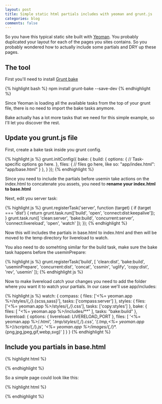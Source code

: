 ```yaml
---
layout: post
title: Simple static html partials includes with yeoman and grunt.js
categories: blog
comments: false
---
```



So you have this typical static site built with [Yeoman](http://). You probably duplicated your layout for each of the pages you sites contains. So you probably wondered how to actually include some partials and DRY up these pages.

## The tool

First you'll need to install [Grunt bake](https://github.com/MathiasPaumgarten/grunt-bake)

{% highlight bash %}
npm install grunt-bake --save-dev
{% endhighlight %}

Since Yeoman is loading all the available tasks from the top of your grunt file, there is no need to import the bake tasks anymore.

Bake actually has a lot more tasks that we need for this simple example, so I'll let you discover the rest.

## Update you grunt.js file

First, create a bake task inside you grunt config.

{% highlight js %}
grunt.initConfig({
	bake: {
	    build: {
	        options: {
	            // Task-specific options go here.
	        },
	        files: {
	            // files go here, like so:
	            "app/index.html": "app/base.html"
	        }
	    },
	}
});
{% endhighlight %}


Since you need to include the partials before usemin take actions on the index.html to concatenate you assets, you need to **rename your index.html to base.html**

Next, edit you server task:

{% highlight js %}
grunt.registerTask('server', function (target) {
    if (target === 'dist') {
        return grunt.task.run(['build', 'open', 'connect:dist:keepalive']);
    }
    grunt.task.run([
        'clean:server',
        'bake:build',
        'concurrent:server',
        'connect:livereload',
        'open',
        'watch'
    ]);
});
{% endhighlight %}

Now this will includes the partials in base.html to index.html and then will be moved to the temp directory for livereload to watch.


You also need to do somehting similar for the build task, make sure the bake task happens before the useminPrepare:

{% highlight js %}
grunt.registerTask('build', [
    'clean:dist',
    'bake:build',
    'useminPrepare',
    'concurrent:dist',
    'concat',
    'cssmin',
    'uglify',
    'copy:dist',
    'rev',
    'usemin'
]);
{% endhighlight js %}	



Now to make livereload catch your changes you need to add the folder where you want it to watch your partials. In our case we'll use app/includes:

{% highlight js %}
watch: {
    compass: {
        files: ['<%= yeoman.app %>/styles/{,*/}*.{scss,sass}'],
        tasks: ['compass:server']
    },
    styles: {
        files: ['<%= yeoman.app %>/styles/{,*/}*.css'],
        tasks: ['copy:styles']
    },
    bake: {
        files: [ "<%= yeoman.app %>/includes/**" ],
        tasks: "bake:build"
    },
    livereload: {
        options: {
            livereload: LIVERELOAD_PORT
        },
        files: [
            '<%= yeoman.app %>/*.html',
            '.tmp/styles/{,*/}*.css',
            '{.tmp,<%= yeoman.app %>}/scripts/{,*/}*.js',
            '<%= yeoman.app %>/images/{,*/}*.{png,jpg,jpeg,gif,webp,svg}'
        ]
    }
}
{% endhighlight %}


## Include you partials in base.html

{% highlight html %}
<!--(bake includes/header.html)-->
{% endhighlight %}

So a simple page could look like this:

{% highlight html %}
<!--(bake includes/header.html)-->
<div class="container">
  <!--(bake includes/sidebar.html)-->
  <!--(bake includes/main-content.html)-->
</div>
{% endhighlight %}